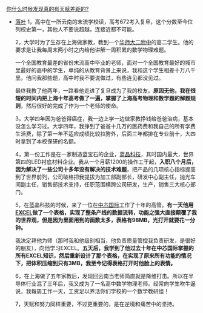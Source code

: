 [你什么时候发现真的有天赋差距的?](https://www.zhihu.com/question/531148965/answer/3472631625)

- [落叶](https://www.zhihu.com/people/luo-xie-9-20-30)
	1，高中在一所云南的末流学校读，高考672考入复旦，这个分数至今位列校史第一，其他人不要说超越，连接近都不可能。
	
	2，大学时为了生存在上海做家教，教到一个[华师大二附中](https://zhida.zhihu.com/search?content_id=661460132&content_type=Answer&match_order=1&q=%E5%8D%8E%E5%B8%88%E5%A4%A7%E4%BA%8C%E9%99%84%E4%B8%AD&zhida_source=entity)的高二学生。他的要求是让我每周末两小时之内给他讲解一周积累的数学物理难题。
	
	一个全国教育最差的省份末流高中毕业的老师，面对一个全国教育最好的城市里最好的高中的学生，单纯的从教育背景上来说，我和这个学生相差十万八千里。他问我那些题，高中时我不要说做过，有些连见都没见过。
	
	最终我教了他两年，一路看他走进了复旦成为了我的校友。**原因无他，我在很短的时间内把上海十年高考做了一遍，掌握了上海高考物理和数学题的解题规则**，然后很好的完成了作为一个老师的使命。
	
	3，大学四年因为爸爸得癌症，我一边上学一边做家教挣钱给爸爸治病，基本没怎么学习过。大学四年，我挣到了爸爸十几万的医药费和我自己的所有学费生活费，除了第一年不适应成绩比较拉胯外，后面三年都排在专业前十，大四时拿到了本校保研的名额。
	
	4，第一份工作是在一家制造蓝宝石的企业，[蓝晶科技](https://zhida.zhihu.com/search?content_id=661460132&content_type=Answer&match_order=1&q=%E8%93%9D%E6%99%B6%E7%A7%91%E6%8A%80&zhida_source=entity)，其时国内最大，世界第四的LED衬底材料企业。我从一个月薪1200的操作工干起，**入职八个月后，因为解决了一些公司十多年没有解决的技术难题**，把产品的几项核心指标提高到了世界前列，公司破格把我提拔为加工部副部长，研发中心副主任，抛光车间副主任，销售部技术支持，任职范围横跨公司研发，生产，销售三大核心部门。
	
	5，在蓝晶科技的时候，来了一位在[中芯国际](https://zhida.zhihu.com/search?content_id=661460132&content_type=Answer&match_order=1&q=%E4%B8%AD%E8%8A%AF%E5%9B%BD%E9%99%85&zhida_source=entity)工作了十年的高管。**有一天他用[EXCEL](https://zhida.zhihu.com/search?content_id=661460132&content_type=Answer&match_order=1&q=EXCEL&zhida_source=entity)做了一个表格，实现了整条产线的数据流转，功能之强大直接颠覆了我的世界观，但是因为里面用到的函数太多，表格有98MB，光打开就要花一分钟。**
	
	我决定拜他为师（那时我和他级别相当，他负责质量管控我负责研发，是很好的朋友），向他学习EXCEL。**五天后，我学到了他过去十年在中芯国际掌握的所有EXCEL知识，然后重新设计了那个表格，在实现了原来所有功能的情况下，把体积压缩到只有3MB，我至今记得表格打开时他脸上的表情。**
	
	6，在上海做了五年家教后，发现回云南当老师简直就是降维打击。所以在半导体行业混了三年后，我又成为了一名高中数学物理老师。经常向学生吹牛逼说，我每周工作一天，工资足以养活你们学校的一个数学教研组！
	
	7，天赋和努力同样重要，不过更重要的，是在逆境和痛苦中的坚持。